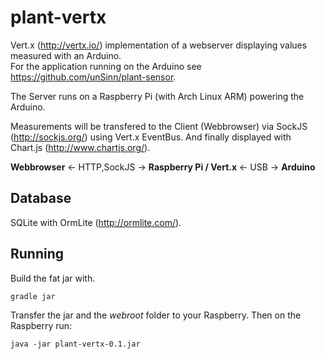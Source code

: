 plant-vertx
===========

Vert.x (http://vertx.io/) implementation of a webserver displaying values measured with an Arduino.  
For the application running on the Arduino see https://github.com/unSinn/plant-sensor.

The Server runs on a Raspberry Pi (with Arch Linux ARM) powering the Arduino.

Measurements will be transfered to the Client (Webbrowser) via SockJS (http://sockjs.org/) using Vert.x EventBus. 
And finally displayed with Chart.js (http://www.chartjs.org/).

**Webbrowser** <- HTTP,SockJS -> **Raspberry Pi / Vert.x** <- USB -> **Arduino**

Database
--------
SQLite with OrmLite (http://ormlite.com/).


Running
--------
Build the fat jar with.

`gradle jar`
   
Transfer the jar and the *webroot* folder to your Raspberry. Then on the Raspberry run:

`java -jar plant-vertx-0.1.jar`
